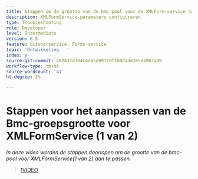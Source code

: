 ```yaml
---
title: Stappen om de grootte van de bmc-pool voor de XMLForm-service aan te passen (1 van 2)
description: XMLFormService-parameters configureren
type: Troubleshooting
role: Developer
level: Intermediate
version: 6.5
feature: Uitvoerservice, Forms-service
topic: 'Ontwikkeling   '
index: y
source-git-commit: 462417d384c4aa5d99110f1b8dadd165ea9b2a49
workflow-type: tm+mt
source-wordcount: '41'
ht-degree: 2%

---
```


# Stappen voor het aanpassen van de Bmc-groepsgrootte voor XMLFormService (1 van 2)

*In deze video worden de stappen doorlopen om de grootte van de bmc-pool voor XMLFormService(1 van 2) aan te passen.*

>[!VIDEO](https://video.tv.adobe.com/v/335552?quality=9&learn=on)
